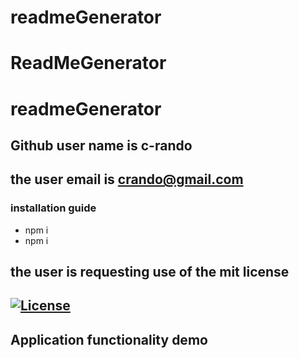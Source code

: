 # readmeGenerator
  # ReadMeGenerator


  # readmeGenerator
  
  ## Github user name is c-rando
  
  ## the user email is  crando@gmail.com
   
  ### installation guide
  - npm i
  - npm i

  ## the user is requesting use of the mit license
  ## [![License](https://img.shields.io/badge/License-mit-yellow.svg)](https://opensource.org/licenses/mit)



  ## Application functionality demo
